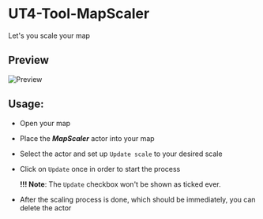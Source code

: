 # UT4-Tool-MapScaler
Let's you scale your map

## Preview
![Preview](../gh-pages/resources/preview.gif)

## Usage:
 - Open your map
 - Place the _**MapScaler**_ actor into your map
 - Select the actor and set up `Update scale` to your desired scale
 - Click on `Update` once in order to start the process
   
   **!!! Note**: The `Update` checkbox won't be shown as ticked ever.

 - After the scaling process is done, which should be immediately, you can delete the actor

